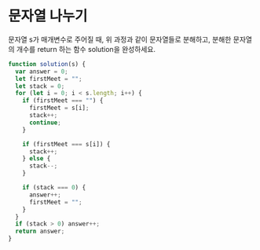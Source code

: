 # 문자열 나누기

문자열 s가 매개변수로 주어질 때, 위 과정과 같이 문자열들로 분해하고, 분해한 문자열의 개수를 return 하는 함수 solution을 완성하세요.

```javascript
function solution(s) {
  var answer = 0;
  let firstMeet = "";
  let stack = 0;
  for (let i = 0; i < s.length; i++) {
    if (firstMeet === "") {
      firstMeet = s[i];
      stack++;
      continue;
    }

    if (firstMeet === s[i]) {
      stack++;
    } else {
      stack--;
    }

    if (stack === 0) {
      answer++;
      firstMeet = "";
    }
  }
  if (stack > 0) answer++;
  return answer;
}
```
